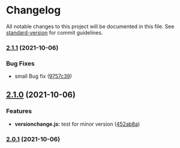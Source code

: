 # Changelog

All notable changes to this project will be documented in this file. See [standard-version](https://github.com/conventional-changelog/standard-version) for commit guidelines.

### [2.1.1](https://github.com/ubaid-desynova/semantic-release-pacakge-test/compare/v2.1.0...v2.1.1) (2021-10-06)


### Bug Fixes

* small Bug fix ([9757c39](https://github.com/ubaid-desynova/semantic-release-pacakge-test/commit/9757c39170dce9d93fe0ae3147e749997a654d18))

## [2.1.0](https://github.com/ubaid-desynova/semantic-release-pacakge-test/compare/v2.0.1...v2.1.0) (2021-10-06)


### Features

* **versionchange.js:** test for minor version ([452ab8a](https://github.com/ubaid-desynova/semantic-release-pacakge-test/commit/452ab8a785b818fafd57ecc1c241e0e288da5da3))

### [2.0.1](https://github.com/ubaid-desynova/semantic-release-pacakge-test/compare/v2.0.0...v2.0.1) (2021-10-06)

